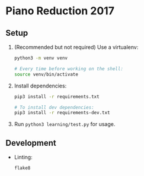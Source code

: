 # Piano Reduction 2017

## Setup

1.  (Recommended but not required) Use a virtualenv:

    ```sh
    python3 -m venv venv

    # Every time before working on the shell:
    source venv/bin/activate
    ```

2.  Install dependencies:

    ```sh
    pip3 install -r requirements.txt

    # To install dev dependencies:
    pip3 install -r requirements-dev.txt
    ```

3.  Run `python3 learning/test.py` for usage.

## Development

-   Linting:

    ```sh
    flake8
    ```
